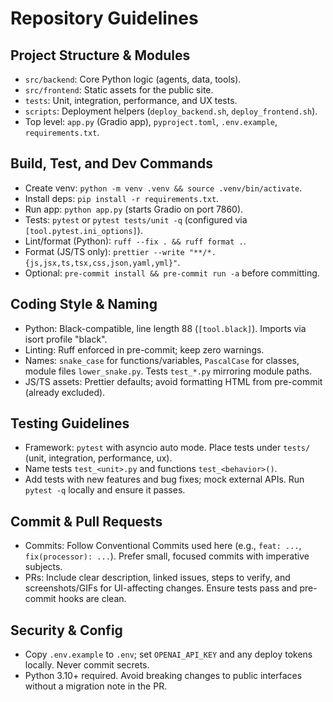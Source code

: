 # Repository Guidelines

## Project Structure & Modules

- `src/backend`: Core Python logic (agents, data, tools).
- `src/frontend`: Static assets for the public site.
- `tests`: Unit, integration, performance, and UX tests.
- `scripts`: Deployment helpers (`deploy_backend.sh`, `deploy_frontend.sh`).
- Top level: `app.py` (Gradio app), `pyproject.toml`, `.env.example`, `requirements.txt`.

## Build, Test, and Dev Commands

- Create venv: `python -m venv .venv && source .venv/bin/activate`.
- Install deps: `pip install -r requirements.txt`.
- Run app: `python app.py` (starts Gradio on port 7860).
- Tests: `pytest` or `pytest tests/unit -q` (configured via `[tool.pytest.ini_options]`).
- Lint/format (Python): `ruff --fix . && ruff format .`.
- Format (JS/TS only): `prettier --write "**/*.{js,jsx,ts,tsx,css,json,yaml,yml}"`.
- Optional: `pre-commit install && pre-commit run -a` before committing.

## Coding Style & Naming

- Python: Black-compatible, line length 88 (`[tool.black]`). Imports via isort profile "black".
- Linting: Ruff enforced in pre-commit; keep zero warnings.
- Names: `snake_case` for functions/variables, `PascalCase` for classes, module files `lower_snake.py`. Tests `test_*.py` mirroring module paths.
- JS/TS assets: Prettier defaults; avoid formatting HTML from pre-commit (already excluded).

## Testing Guidelines

- Framework: `pytest` with asyncio auto mode. Place tests under `tests/` (unit, integration, performance, ux).
- Name tests `test_<unit>.py` and functions `test_<behavior>()`.
- Add tests with new features and bug fixes; mock external APIs. Run `pytest -q` locally and ensure it passes.

## Commit & Pull Requests

- Commits: Follow Conventional Commits used here (e.g., `feat: ...`, `fix(processor): ...`). Prefer small, focused commits with imperative subjects.
- PRs: Include clear description, linked issues, steps to verify, and screenshots/GIFs for UI-affecting changes. Ensure tests pass and pre-commit hooks are clean.

## Security & Config

- Copy `.env.example` to `.env`; set `OPENAI_API_KEY` and any deploy tokens locally. Never commit secrets.
- Python 3.10+ required. Avoid breaking changes to public interfaces without a migration note in the PR.
